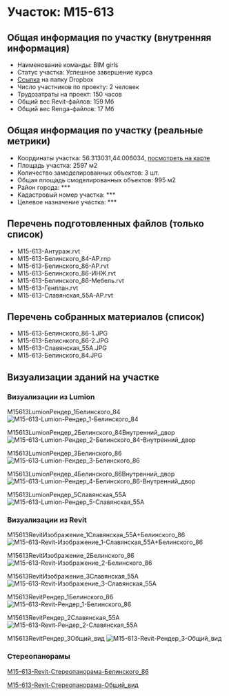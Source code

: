 # Участок: M15-613
## Общая информация по участку (внутренняя информация)
+ Наименование команды: BIM girls
+ Статус участка: Успешное завершение курса
+ [Ссылка](https://www.dropbox.com/sh/wvvgv1nw1iqred9/AAB6PL0nf5gdSzYGdLIhyTcda/M15_613?dl=0) на папку Dropbox
+ Число участников по проекту: 2 человек
+ Трудозатраты на проект: 150 часов
+ Общий вес Revit-файлов: 159 Мб
+ Общий вес Renga-файлов: 17 Мб
## Общая информация по участку (реальные метрики)
+ Координаты участка: 56.313031,44.006034, [посмотреть на карте](yandex.ru/maps/47/nizhny-novgorod/?ll=56.313031%2C44.006034&z=19)
+ Площадь участка: 2597 м2
+ Количество замоделированных объектов: 3 шт.
+ Общая площадь смоделированных объектов: 995 м2
+ Район города: *** 
+ Кадастровый номер участка: *** 
+ Целевое назначение участка: *** 
## Перечень подготовленных файлов (только список)
+ M15-613-Антураж.rvt
+ M15-613-Белинского_84-АР.rnp
+ M15-613-Белинского_86-АР.rvt
+ M15-613-Белинского_86-ИНЖ.rvt
+ M15-613-Белинского_86-Мебель.rvt
+ M15-613-Генплан.rvt
+ M15-613-Славянская_55А-АР.rvt
## Перечень собранных материалов (список)
+ M15-613-Белинского_86-1.JPG
+ M15-613-Белиснкого_86-2.JPG
+ M15-613-Славянская_55А.JPG
+ М15-613-Белинского_84.JPG
## Визуализации зданий на участке
### Визуализации из Lumion
M15613LumionРендер_1Белинского_84
![M15-613-Lumion-Рендер_1-Белинского_84](/Images/M15_613/M15-613-Lumion-Рендер_1-Белинского_84_Compressed.jpg)

M15613LumionРендер_2Белинского_84Внутренний_двор
![M15-613-Lumion-Рендер_2-Белинского_84-Внутренний_двор](/Images/M15_613/M15-613-Lumion-Рендер_2-Белинского_84-Внутренний_двор_Compressed.jpg)

M15613LumionРендер_3Белинского_86
![M15-613-Lumion-Рендер_3-Белинского_86](/Images/M15_613/M15-613-Lumion-Рендер_3-Белинского_86_Compressed.jpg)

M15613LumionРендер_4Белинского_86Внутренний_двор
![M15-613-Lumion-Рендер_4-Белинского_86-Внутренний_двор](/Images/M15_613/M15-613-Lumion-Рендер_4-Белинского_86-Внутренний_двор_Compressed.jpg)

M15613LumionРендер_5Славянская_55А
![M15-613-Lumion-Рендер_5-Славянская_55А](/Images/M15_613/M15-613-Lumion-Рендер_5-Славянская_55А_Compressed.jpg)

### Визуализации из Revit
M15613RevitИзображение_1Славянская_55А+Белинского_86
![M15-613-Revit-Изображение_1-Славянская_55А+Белинского_86](/Images/M15_613/M15-613-Revit-Изображение_1-Славянская_55А+Белинского_86_Compressed.jpg)

M15613RevitИзображение_2Белинского_86
![M15-613-Revit-Изображение_2-Белинского_86](/Images/M15_613/M15-613-Revit-Изображение_2-Белинского_86_Compressed.jpg)

M15613RevitИзображение_3Славянская_55А
![M15-613-Revit-Изображение_3-Славянская_55А](/Images/M15_613/M15-613-Revit-Изображение_3-Славянская_55А_Compressed.jpg)

M15613RevitРендер_1Белинского_86
![M15-613-Revit-Рендер_1-Белинского_86](/Images/M15_613/M15-613-Revit-Рендер_1-Белинского_86_Compressed.jpg)

M15613RevitРендер_2Славянская_55А
![M15-613-Revit-Рендер_2-Славянская_55А](/Images/M15_613/M15-613-Revit-Рендер_2-Славянская_55А_Compressed.jpg)

M15613RevitРендер_3Общий_вид
![M15-613-Revit-Рендер_3-Общий_вид](/Images/M15_613/M15-613-Revit-Рендер_3-Общий_вид_Compressed.jpg)

### Стереопанорамы
[M15-613-Revit-Стереопанорама-Белинского_86](https://pano.autodesk.com/pano.html?url=jpgs/54c3ee0d-ec51-4177-8bf0-fe22fc066a94&version=2)

[M15-613-Revit-Стереопанорама-Общий_вид](https://pano.autodesk.com/pano.html?url=jpgs/3ffe4838-397d-49fa-b35c-0188b7df1f00&version=2)


